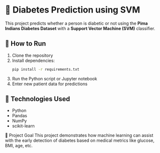 # 🧠 Diabetes Prediction using SVM

This project predicts whether a person is diabetic or not using the **Pima Indians Diabetes Dataset** with a **Support Vector Machine (SVM)** classifier.

## 🚀 How to Run

1. Clone the repository  
2. Install dependencies:  
   ```bash
   pip install -r requirements.txt
   ```
3. Run the Python script or Jupyter notebook
4. Enter new patient data for predictions

## 🧠 Technologies Used

- Python
- Pandas
- NumPy
- scikit-learn

📌 Project Goal
This project demonstrates how machine learning can assist with the early detection of diabetes based on medical metrics like glucose, BMI, age, etc.
